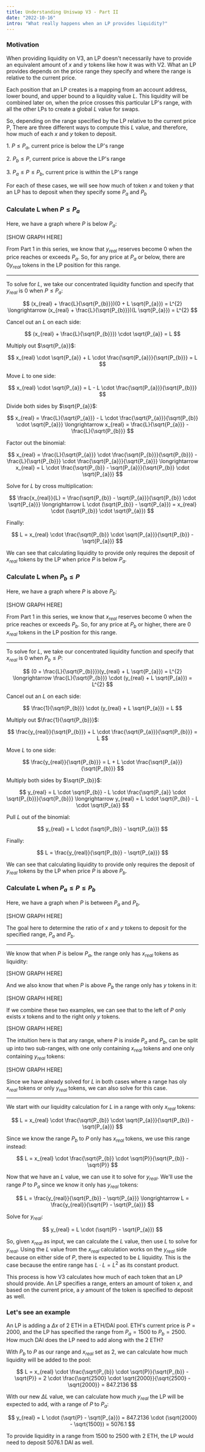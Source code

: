 ```yaml
---
title: Understanding Uniswap V3 - Part II
date: "2022-10-16"
intro: "What really happens when an LP provides liquidity?"
---
```


### Motivation

When providing liquidity on V3, an LP doesn't necessarily have to provide an equivalent amount of $x$ and $y$ tokens like how it was with V2. What an LP provides depends on the price range they specify and where the range is relative to the current price.

Each position that an LP creates is a mapping from an account address, lower bound, and upper bound to a liquidity value $L$. This liquidity will be combined later on, when the price crosses this particular LP's range, with all the other LPs to create a global $L$ value for swaps. 

So, depending on the range specified by the LP relative to the current price P, There are three different ways to compute this $L$ value, and therefore, how much of each $x$ and $y$ token to deposit.

1\. $P \leq P_{a}$, current price is below the LP's range

2\. $P_{b} \leq P$, current price is above the LP's range

3\. $P_{a} \le P \le P_{b}$, current price is within the LP's range

For each of these cases, we will see how much of token $x$ and token $y$ that an LP has to deposit when they specify some $P_{a}$ and $P_{b}$

### Calculate L when $P \leq P_{a}$

Here, we have a graph where $P$ is below $P_{a}$:

[SHOW GRAPH HERE]

From Part 1 in this series, we know that $y_{real}$ reserves become $0$ when the price reaches or exceeds $P_{a}$. So, for any price at $P_{a}$ or below, there are $0 y_{real}$ tokens in the LP position for this range. 

---

To solve for $L$, we take our concentrated liquidity function and specify that $y_{real}$ is 0 when $P \leq P_{a}$:

$$
(x_{real} + \frac{L}{\sqrt{P_{b}}})(0 + L \sqrt{P_{a}}) = L^{2} \longrightarrow (x_{real} + \frac{L}{\sqrt{P_{b}}})(L \sqrt{P_{a}}) = L^{2}
$$

Cancel out an $L$ on each side:

$$
(x_{real} + \frac{L}{\sqrt{P_{b}}}) \cdot \sqrt{P_{a}} = L
$$

Multiply out $\sqrt{P_{a}}$:

$$
x_{real} \cdot \sqrt{P_{a}} + L \cdot \frac{\sqrt{P_{a}}}{\sqrt{P_{b}}} = L
$$

Move $L$ to one side:

$$
x_{real} \cdot \sqrt{P_{a}} = L - L \cdot \frac{\sqrt{P_{a}}}{\sqrt{P_{b}}} 
$$

Divide both sides by $\sqrt{P_{a}}$:

$$
x_{real} = \frac{L}{\sqrt{P_{a}}} - L \cdot \frac{\sqrt{P_{a}}}{\sqrt{P_{b}} \cdot \sqrt{P_{a}}}
\longrightarrow
x_{real} = \frac{L}{\sqrt{P_{a}}} - \frac{L}{\sqrt{P_{b}}} 
$$

Factor out the binomial:

$$
x_{real} = \frac{L}{\sqrt{P_{a}}} \cdot \frac{\sqrt{P_{b}}}{\sqrt{P_{b}}} - \frac{L}{\sqrt{P_{b}}} \cdot \frac{\sqrt{P_{a}}}{\sqrt{P_{a}}}
\longrightarrow
x_{real} = L \cdot \frac{\sqrt{P_{b}} - \sqrt{P_{a}}}{\sqrt{P_{b}} \cdot \sqrt{P_{a}}}
$$

Solve for $L$ by cross multiplication:

$$
\frac{x_{real}}{L} = \frac{\sqrt{P_{b}} - \sqrt{P_{a}}}{\sqrt{P_{b}} \cdot \sqrt{P_{a}}}
\longrightarrow
L \cdot (\sqrt{P_{b}} - \sqrt{P_{a}}) = x_{real} \cdot (\sqrt{P_{b}} \cdot \sqrt{P_{a}})
$$

Finally:

$$
L = x_{real} \cdot \frac{\sqrt{P_{b}} \cdot \sqrt{P_{a}}}{\sqrt{P_{b}} - \sqrt{P_{a}}}
$$

We can see that calculating liquidity to provide only requires the deposit of $x_{real}$ tokens by the LP when price $P$ is below $P_{a}$.

### Calculate L when $P_{b} \leq P$

Here, we have a graph where $P$ is above $P_{b}$:

[SHOW GRAPH HERE]

From Part 1 in this series, we know that $x_{real}$ reserves become 0 when the price reaches or exceeds $P_{b}$. So, for any price at $P_{b}$ or higher, there are 0 $x_{real}$ tokens in the LP position for this range.

---

To solve for $L$, we take our concentrated liquidity function and specify that $x_{real}$ is $0$ when $P_{b} \leq P$:

$$
(0 + \frac{L}{\sqrt{P_{b}}})(y_{real} + L \sqrt{P_{a}}) = L^{2}
\longrightarrow
\frac{L}{\sqrt{P_{b}}} \cdot (y_{real} + L \sqrt{P_{a}}) = L^{2}
$$

Cancel out an $L$ on each side:

$$
\frac{1}{\sqrt{P_{b}}} \cdot (y_{real} + L \sqrt{P_{a}}) = L
$$

Multiply out $\frac{1}{\sqrt{P_{b}}}$:

$$
\frac{y_{real}}{\sqrt{P_{b}}} + L \cdot \frac{\sqrt{P_{a}}}{\sqrt{P_{b}}} = L
$$

Move $L$ to one side:

$$
\frac{y_{real}}{\sqrt{P_{b}}} = L + L \cdot \frac{\sqrt{P_{a}}}{\sqrt{P_{b}}}
$$

Multiply both sides by $\sqrt{P_{b}}$:

$$
y_{real} = L \cdot \sqrt{P_{b}} - L \cdot \frac{\sqrt{P_{a}} \cdot \sqrt{P_{b}}}{\sqrt{P_{b}}}
\longrightarrow
y_{real} = L \cdot \sqrt{P_{b}} - L \cdot \sqrt{P_{a}}
$$

Pull $L$ out of the binomial:

$$
y_{real} = L \cdot (\sqrt{P_{b}} - \sqrt{P_{a}})
$$

Finally: 

$$
L = \frac{y_{real}}{\sqrt{P_{b}} - \sqrt{P_{a}}}
$$

We can see that calculating liquidity to provide only requires the deposit of $y_{real}$ tokens by the LP when price $P$ is above $P_{b}$.

### Calculate L when $P_{a} \le P \le P_{b}$

Here, we have a graph when $P$ is between $P_{a}$ and $P_{b}$.

[SHOW GRAPH HERE]

The goal here to determine the ratio of $x$ and $y$ tokens to deposit for the specified range, $P_{a}$ and $P_{b}$.

--- 

We know that when $P$ is below $P_{a}$, the range only has $x_{real}$ tokens as liquidity:

[SHOW GRAPH HERE]

And we also know that when $P$ is above $P_{b}$ the range only has $y$ tokens in it: 

[SHOW GRAPH HERE]

If we combine these two examples, we can see that to the left of $P$ only exists $x$ tokens and to the right only $y$ tokens.

[SHOW GRAPH HERE]

The intuition here is that any range, where $P$ is inside $P_{a}$ and $P_{b}$, can be split up into two sub-ranges, with one only containing $x_{real}$ tokens and one only containing $y_{real}$  tokens:

[SHOW GRAPH HERE]

Since we have already solved for $L$ in both cases where a range has oly $x_{real}$ tokens or only $y_{real}$ tokens, we can also solve for this case.

---

We start with our liquidity calculation for $L$ in a range with only $x_{real}$ tokens:

$$
L = x_{real} \cdot \frac{\sqrt{P_{b}} \cdot \sqrt{P_{a}}}{\sqrt{P_{b}} - \sqrt{P_{a}}}
$$

Since we know the range $P_{b}$ to $P$ only has $x_{real}$ tokens, we use this range instead:

$$
L = x_{real} \cdot \frac{\sqrt{P_{b}} \cdot \sqrt{P}}{\sqrt{P_{b}} - \sqrt{P}}
$$

Now that we have an $L$ value, we can use it to solve for $y_{real}$. We'll use the range $P$ to $P_{a}$ since we know it only has $y_{real}$ tokens:

$$
L = \frac{y_{real}}{\sqrt{P_{b}} - \sqrt{P_{a}}}
\longrightarrow
L = \frac{y_{real}}{\sqrt{P} - \sqrt{P_{a}}}
$$

Solve for $y_{real}$:

$$
y_{real} = L \cdot (\sqrt{P} - \sqrt{P_{a}})
$$

So, given $x_{real}$ as input, we can calculate the $L$ value, then use $L$ to solve for $y_{real}$. Using the $L$ value from the $x_{real}$ calculation works on the $y_{real}$ side because on either side of $P$, there is expected to be $L$ liquidity. This is the case because the entire range has $L \cdot L = L^{2}$ as its constant product. 

This process is how V3 calculates how much of each token that an LP should provide. An LP specifies a range, enters an amount of token $x$, and based on the current price, a $y$ amount of the token is specified to deposit as well. 

### Let's see an example

An LP is adding a $\Delta x$ of $2$ ETH in a ETH/DAI pool. ETH's current price is $P = 2000$, and the LP has specified the range from $P_{a} = 1500$ to $P_{b} = 2500$. How much DAI does the LP need to add along with the $2$ ETH?

With $P_{b}$ to $P$ as our range and $x_{real}$ set as $2$, we can calculate how much liquidity will be added to the pool:

$$
L = x_{real} \cdot \frac{\sqrt{P_{b}} \cdot \sqrt{P}}{\sqrt{P_{b}} - \sqrt{P}} = 
2 \cdot \frac{\sqrt{2500} \cdot \sqrt{2000}}{\sqrt{2500} - \sqrt{2000}} = 847.2136
$$

With our new $\Delta L$ value, we can calculate how much $y_{real}$ the LP will be expected to add, with a range of $P$ to $P_{a}$:

$$
y_{real} = L \cdot (\sqrt{P} - \sqrt{P_{a}}) = 847.2136 \cdot (\sqrt{2000} - \sqrt{1500}) = 5076.1
$$

To provide liquidity in a range from $1500$ to $2500$ with $2$ ETH, the LP would need to deposit $5076.1$ DAI as well.